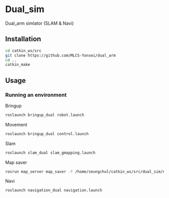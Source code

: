 # Dual_sim
Dual_arm simlator (SLAM &amp; Navi)

## Installation
```bash
cd catkin_ws/src
git clone https://github.com/MLCS-Yonsei/dual_arm
cd ..
catkin_make
```

## Usage

### Running an environment
Bringup
```bash
roslaunch bringup_dual robot.launch
```

Movement
```bash
roslaunch bringup_dual control.launch
```

Slam
```bash
roslaunch slam_dual slam_gmapping.launch
```

Map saver
```bash
rosrun map_server map_saver -f /home/seungchul/catkin_ws/src/dual_sim/navigation_dual/maps/map
```

Navi
```bash
roslaunch navigation_dual navigation.launch
```